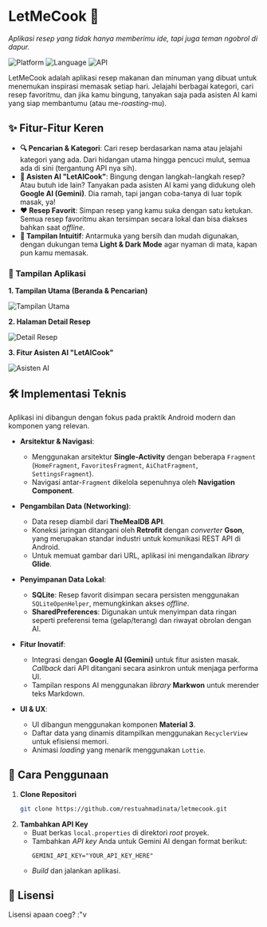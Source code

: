 # LetMeCook 🍳

*Aplikasi resep yang tidak hanya memberimu ide, tapi juga teman ngobrol di dapur.*

![Platform](https://img.shields.io/badge/Platform-Android-3DDC84)
![Language](https://img.shields.io/badge/Language-Java-DB4437)
![API](https://img.shields.io/badge/API-29%2B-blue)

LetMeCook adalah aplikasi resep makanan dan minuman yang dibuat untuk menemukan inspirasi memasak setiap hari. Jelajahi berbagai kategori, cari resep favoritmu, dan jika kamu bingung, tanyakan saja pada asisten AI kami yang siap membantumu (atau me-*roasting*-mu).

## ✨ Fitur-Fitur Keren

-   **🔍 Pencarian & Kategori**: Cari resep berdasarkan nama atau jelajahi kategori yang ada. Dari hidangan utama hingga pencuci mulut, semua ada di sini (tergantung API nya sih).
-   **🤖 Asisten AI "LetAICook"**: Bingung dengan langkah-langkah resep? Atau butuh ide lain? Tanyakan pada asisten AI kami yang didukung oleh **Google AI (Gemini)**. Dia ramah, tapi jangan coba-tanya di luar topik masak, ya!
-   **❤️ Resep Favorit**: Simpan resep yang kamu suka dengan satu ketukan. Semua resep favoritmu akan tersimpan secara lokal dan bisa diakses bahkan saat *offline*.
-   **📱 Tampilan Intuitif**: Antarmuka yang bersih dan mudah digunakan, dengan dukungan tema **Light & Dark Mode** agar nyaman di mata, kapan pun kamu memasak.

### 📸 Tampilan Aplikasi

**1. Tampilan Utama (Beranda & Pencarian)**

![Tampilan Utama](ss_home.png)

**2. Halaman Detail Resep**

![Detail Resep](ss_detail.png)

**3. Fitur Asisten AI "LetAICook"**

![Asisten AI](ss_ai.png)

## 🛠️ Implementasi Teknis

Aplikasi ini dibangun dengan fokus pada praktik Android modern dan komponen yang relevan.

-   **Arsitektur & Navigasi**:
    -   Menggunakan arsitektur **Single-Activity** dengan beberapa `Fragment` (`HomeFragment`, `FavoritesFragment`, `AiChatFragment`, `SettingsFragment`).
    -   Navigasi antar-`Fragment` dikelola sepenuhnya oleh **Navigation Component**.

-   **Pengambilan Data (Networking)**:
    -   Data resep diambil dari **TheMealDB API**.
    -   Koneksi jaringan ditangani oleh **Retrofit** dengan *converter* **Gson**, yang merupakan standar industri untuk komunikasi REST API di Android.
    -   Untuk memuat gambar dari URL, aplikasi ini mengandalkan *library* **Glide**.

-   **Penyimpanan Data Lokal**:
    -   **SQLite**: Resep favorit disimpan secara persisten menggunakan `SQLiteOpenHelper`, memungkinkan akses *offline*.
    -   **SharedPreferences**: Digunakan untuk menyimpan data ringan seperti preferensi tema (gelap/terang) dan riwayat obrolan dengan AI.

-   **Fitur Inovatif**:
    -   Integrasi dengan **Google AI (Gemini)** untuk fitur asisten masak. *Callback* dari API ditangani secara asinkron untuk menjaga performa UI.
    -   Tampilan respons AI menggunakan *library* **Markwon** untuk merender teks Markdown.

-   **UI & UX**:
    -   UI dibangun menggunakan komponen **Material 3**.
    -   Daftar data yang dinamis ditampilkan menggunakan `RecyclerView` untuk efisiensi memori.
    -   Animasi *loading* yang menarik menggunakan `Lottie`.

## 🚀 Cara Penggunaan

1.  **Clone Repositori**
    ```bash
    git clone https://github.com/restuahmadinata/letmecook.git
    ```
2.  **Tambahkan API Key**
    -   Buat berkas `local.properties` di direktori *root* proyek.
    -   Tambahkan *API key* Anda untuk Gemini AI dengan format berikut:
        ```properties
        GEMINI_API_KEY="YOUR_API_KEY_HERE"
        ```
    -   *Build* dan jalankan aplikasi.

## 📄 Lisensi

Lisensi apaan coeg? :"v